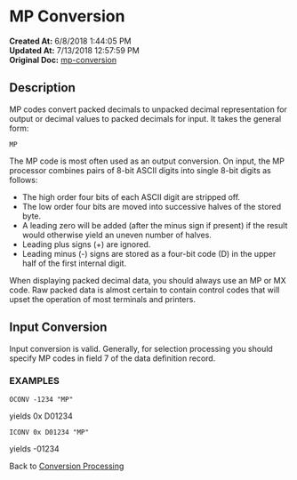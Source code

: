 # MP Conversion

**Created At:** 6/8/2018 1:44:05 PM  
**Updated At:** 7/13/2018 12:57:59 PM  
**Original Doc:** [mp-conversion](https://docs.jbase.com/46351-conversion-processing/mp-conversion)  


## Description 

MP codes convert packed decimals to unpacked decimal representation for output or decimal values to packed decimals for input. It takes the general form:

```
MP
```



The MP code is most often used as an output conversion. On input, the MP processor combines pairs of 8-bit ASCII digits into single 8-bit digits as follows:

- The high order four bits of each ASCII digit are stripped off.
- The low order four bits are moved into successive halves of the stored byte.
- A leading zero will be added (after the minus sign if present) if the result would otherwise yield an uneven number of halves.
- Leading plus signs (+) are ignored.
- Leading minus (-) signs are stored as a four-bit code (D) in the upper half of the first internal digit.


When displaying packed decimal data, you should always use an MP or MX code. Raw packed data is almost certain to contain control codes that will upset the operation of most terminals and printers.



## Input Conversion 

Input conversion is valid. Generally, for selection processing you should specify MP codes in field 7 of the data definition record.



### EXAMPLES

`OCONV -1234 "MP"`

yields 0x D01234

`ICONV 0x D01234 "MP"`

yields -01234



Back to [Conversion Processing](./../conversion-processing)

